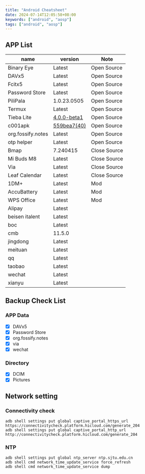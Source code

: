 ```yaml
---
title: "Android Cheatsheet"
date: 2024-07-14T12:05:58+08:00
keywords: ["android", "aosp"]
tags: ["android", "aosp"]
---
```


## APP List

| name              | version                                 | Note         |
| ----------------- | --------------------------------------- | ------------ |
| Binary Eye        | Latest                                  | Open Source  |
| DAVx5             | Latest                                  | Open Source  |
| Fcitx5            | Latest                                  | Open Source  |
| Password Store    | Latest                                  | Open Source  |
| PiliPala          | 1.0.23.0505                             | Open Source  |
| Termux            | Latest                                  | Open Source  |
| Tieba Lite        | [4.0.0-beta1](https://t.me/tblite/97)   | Open Source  |
| c001apk           | [559bea7(40)](https://t.me/c001apk/183) | Open Source  |
| org.fossify.notes | Latest                                  | Open Source  |
| otp helper        | Latest                                  | Open Source  |
| Bmap              | 7.240415                                | Close Source |
| Mi Buds M8        | Latest                                  | Close Source |
| Via               | Latest                                  | Close Source |
| Leaf Calendar     | Latest                                  | Close Source |
| 1DM+              | Latest                                  | Mod          |
| AccuBattery       | Latest                                  | Mod          |
| WPS Office        | Latest                                  | Mod          |
| Alipay            | Latest                                  |              |
| beisen italent    | Latest                                  |              |
| boc               | Latest                                  |              |
| cmb               | 11.5.0                                  |              |
| jingdong          | Latest                                  |              |
| meituan           | Latest                                  |              |
| qq                | Latest                                  |              |
| taobao            | Latest                                  |              |
| wechat            | Latest                                  |              |
| xianyu            | Latest                                  |              |

## Backup Check List

### APP Data

- [x] DAVx5
- [x] Password Store
- [x] org.fossify.notes
- [x] via
- [x] wechat

### Directory

- [x] DCIM
- [x] Pictures

## Network setting

### Connectivity check

```shell
adb shell settings put global captive_portal_https_url https://connectivitycheck.platform.hicloud.com/generate_204
adb shell settings put global captive_portal_http_url http://connectivitycheck.platform.hicloud.com/generate_204
```

### NTP

```shell
adb shell settings put global ntp_server ntp.sjtu.edu.cn
adb shell cmd network_time_update_service force_refresh
adb shell cmd network_time_update_service dump
```
